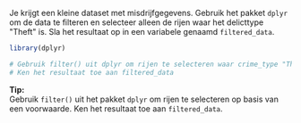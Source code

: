 Je krijgt een kleine dataset met misdrijfgegevens. Gebruik het pakket `dplyr` om de data te filteren en selecteer alleen de rijen waar het delicttype "Theft" is. Sla het resultaat op in een variabele genaamd `filtered_data`.

```R
library(dplyr)

# Gebruik filter() uit dplyr om rijen te selecteren waar crime_type "Theft" is
# Ken het resultaat toe aan filtered_data
```

**Tip:**  
Gebruik `filter()` uit het pakket `dplyr` om rijen te selecteren op basis van een voorwaarde. Ken het resultaat toe aan `filtered_data`.
